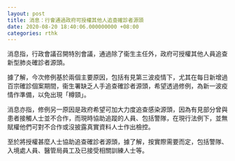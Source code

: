 ```yaml
---
layout: post
title: 消息：行會通過政府可授權其他人追查確診者源頭
date: 2020-08-20 18:40:06.000000000 +08:00
categories: rthk
---
```


消息指，行政會議召開特別會議，通過除了衞生主任外，政府可授權其他人員追查新型肺炎確診者源頭。

據了解，今次修例基於兩個主要原因，包括有見第三波疫情下，尤其在每日新增過百宗確診個案期間，衞生署缺乏人手追查確診者源頭，希望透過修例，為新一波疫情作準備，以免出現「樽頸」。

消息亦指，修例另一原因是政府希望可加大力度追查感染源頭，因為有見部分曾與患者接觸人士並不合作，而現時協助追蹤的人員、包括警隊，在現行法例下，並無賦權他們可對不合作或沒披露真實資料人士作出檢控。

至於將授權甚麼人士協助追查確診者源頭，據了解，按實際需要而定，包括警隊、入境處人員、醫管局員工及已接受相關訓練人士等。
